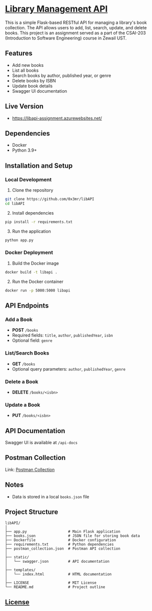 # [Library Management API](https://libapi-assignment.azurewebsites.net/)

This is a simple Flask-based RESTful API for managing a library's book collection. The API allows users to add, list, search, update, and delete books. This project is an assignment served as a part of the CSAI-203 (Introduction to Software Engineering) course in Zewail UST.

## Features
- Add new books
- List all books
- Search books by author, published year, or genre
- Delete books by ISBN
- Update book details
- Swagger UI documentation

## Live Version
- https://libapi-assignment.azurewebsites.net/

## Dependencies
- Docker
- Python 3.9+

## Installation and Setup

### Local Development
1. Clone the repository
```bash
git clone https://github.com/0x3mr/libAPI
cd libAPI
```

2. Install dependencies
```bash
pip install -r requirements.txt
```

3. Run the application
```bash
python app.py
```

### Docker Deployment
1. Build the Docker image
```bash
docker build -t libapi .
```

2. Run the Docker container
```bash
docker run -p 5000:5000 libapi
```

## API Endpoints

### Add a Book
- **POST** `/books`
- Required fields: `title`, `author`, `publishedYear`, `isbn`
- Optional field: `genre`

### List/Search Books
- **GET** `/books`
- Optional query parameters: `author`, `publishedYear`, `genre`

### Delete a Book
- **DELETE** `/books/<isbn>`

### Update a Book
- **PUT** `/books/<isbn>`

## API Documentation
Swagger UI is available at `/api-docs`

## Postman Collection
Link: [Postman Collection](https://www.postman.com/cryosat-geoscientist-8430645/workspace/college/collection/39010113-977d2deb-d6ca-4441-a6f2-194fdbbe5af2?action=share&creator=39010113)

## Notes
- Data is stored in a local `books.json` file

## Project Structure
```
libAPI/
│
├── app.py                   # Main Flask application
├── books.json               # JSON file for storing book data
├── Dockerfile               # Docker configuration
├── requirements.txt         # Python dependencies
├── postman_collection.json  # Postman API collection
│
├── static/
│   └── swagger.json         # API documentation
│
├── templates/
│   └── index.html           # HTML documentation
│
├── LICENSE                  # MIT License
└── README.md                # Project outline
```
## [License](LICENSE)
